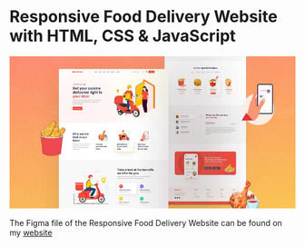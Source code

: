 # Responsive Food Delivery Website with HTML, CSS & JavaScript

![Responsive Food Delivery Website with HTML, CSS and JavaScript](https://raw.githubusercontent.com/wpcodevo/lc26-food-delivery-website/setup/restaurant%20food%20website.jpg 'Responsive Food Delivery Website with HTML, CSS and JavaScript')

The Figma file of the Responsive Food Delivery Website can be found on my [website](https://codevoweb.com/lc26-build-food-ordering-website-html-css-javascript)
